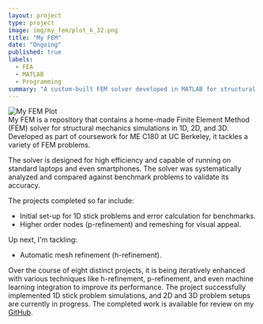 ```yaml
---
layout: project
type: project
image: img/my_fem/plot_k_32.png
title: "My FEM"
date: "Ongoing"
published: true
labels:
  - FEA
  - MATLAB
  - Programming
summary: "A custom-built FEM solver developed in MATLAB for structural mechanics and thermal simulations."
---
```

<div class="text-center">
<img class="img-fluid" src="..img/my_fem/plot_k_32.png" alt="My FEM Plot">
</div>
My FEM is a repository that contains a home-made Finite Element Method (FEM) solver for structural mechanics simulations in 1D, 2D, and 3D. Developed as part of coursework for ME C180 at UC Berkeley, it tackles a variety of FEM problems.

The solver is designed for high efficiency and capable of running on standard laptops and even smartphones. The solver was systematically analyzed and compared against benchmark problems to validate its accuracy.

The projects completed so far include:
- Initial set-up for 1D stick problems and error calculation for benchmarks.
- Higher order nodes (p-refinement) and remeshing for visual appeal.

Up next, I'm tackling:
- Automatic mesh refinement (h-refinement).

Over the course of eight distinct projects, it is being iteratively enhanced with various techniques like h-refinement, p-refinement, and even machine learning integration to improve its performance. The project successfully implemented 1D stick problem simulations, and 2D and 3D problem setups are currently in progress. The completed work is available for review on my [GitHub](https://github.com/eyandocumet/my-fem/).
